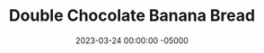 ---
layout: post
title: "Double Chocolate Banana Bread"
date:   2023-03-24 00:00:00 -05000
categories: 
- Recipes
- Healthier Dessert
permalink: /recipes/double-chocolate-banana-bread
image: /assets/Food/Healthier Dessert/Choc Bread/choc-bread-cover.jpg
ing: chocbread-ing
facts: chocbread-facts
section1: Dry
start2: Banana, overripe
section2: Wet
start3: Sugar free chocolate chips
section3: Mix-ins
start4: 
section4: 
start5: 
section5: 
Prep: 10
Rest: 
Cook: 60
Source1: https://www.youtube.com/watch?v=4AaCp1rMbGo
Source2: 
whisk: https://s.samsungfood.com/ssERn
tags: 
- cocoa
- chocolate chip
- cocoa powder
- banana
- yogurt
- maple
- honey
- gluten free
- oats
- oat flour
- vic
- quick oats
- breakfast
- banana bread
- bread
- cake
- mini muffin
Description: Banana bread is a great dessert for a crowd, and this healthy chocolate banana bread is a great way to still feel your best at sweets time. This dessert is minimally sweetened with honey, and fully brings out the flavor of the bananas and the cocoa for a delicious brownie flavored banana bread.  It's very similar to my <a href="pbj-muffin">Peanut Butter and Jelly Muffins</a> and my <a href="banana-bread">Oatmeal Banana Mini Muffins</a>, which you should also check out
Instructions: 
- Preheat the oven to 350F, and line a bread pan with parchment paper. Spray the inside of the paper as well<br><br>

- Whisk together dry ingredients (oat flour, cocoa powder, cornstarch, baking soda, and salt) in a bowl<br><br>

- In a separate bowl, mash a banana. Add the rest of the wet ingredients (yogurt, <a href="/recipes/natural-peanut-butter">nut butter</a>, applesauce, egg, and honey) to the bowl and mix.  Any kind of nut butter, like peanut or almond, will work.  For a nut free version, use sunflower seed butter<br><br>

- Pour the wet ingredients into the dry, and combine with a silicone spatula.  Fold in the chocolate chips<br><br>
- <center><img src="/assets/Food/Healthier Dessert/Choc Bread/choc-bread-bowl.jpg" alt="" class="instruction-image"></center><br>

- Transfer the batter to the lined pan, and optionally top with a few extra chocolate chips<br><br>
- <center><img src="/assets/Food/Healthier Dessert/Choc Bread/choc-bread-raw.jpg" alt="" class="instruction-image"></center><br>

- Cover with aluminum foil, and bake at 350F for about 60 minutes. A toothpick should come out slightly dirty, and the internal temperature will be around 190F<br><br>
- <center><img src="/assets/Food/Healthier Dessert/Choc Bread/choc-bread-baked.jpg" alt="" class="instruction-image"></center><br>

- Alternatively, you can bake these as either mini muffins (makes 40) or standard size muffins (makes 12).  Bake at 350F until the internal temperature is around 200F, and a toothpick comes out clean.  About 12 minutes for the mini muffins or about 22 minutes for the standard size<br><br>

- Let cool completely in the fridge for about an hour, then slice
---